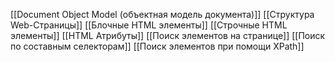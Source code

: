 [[Document Object Model (объектная модель документа)]]
[[Структура Web-Страницы]]
[[Блочные HTML элементы]]
[[Строчные HTML элементы]]
[[HTML Атрибуты]]
[[Поиск элементов на странице]]
[[Поиск по составным селекторам]]
[[Поиск элементов при помощи XPath]]

